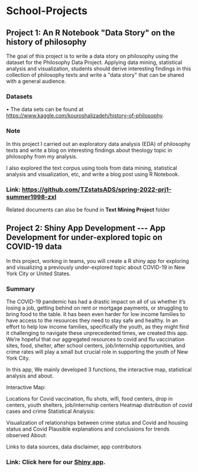 # School-Projects
## Project 1: An R Notebook "Data Story" on the history of philosophy
The goal of this project is to write a data story on philosophy using the dataset for the Philosophy Data Project. Applying data mining, statistical analysis and visualization, students should derive interesting findings in this collection of philosophy texts and write a "data story" that can be shared with a general audience.

### Datasets
• The data sets can be found at https://www.kaggle.com/kouroshalizadeh/history-of-philosophy.

### Note
In this project I carried out an exploratory data analysis (EDA) of philosophy texts and write a blog on interesting findings about theology topic in philosophy from my analysis.

I also explored the text corpus using tools from data mining, statistical analysis and visualization, etc, and write a blog post using R Notebook.

### Link: https://github.com/TZstatsADS/spring-2022-prj1-summer1998-zxl
Related documents can also be found in **Text Mining Project** folder



## Project 2: Shiny App Development --- App Development for under-explored topic on COVID-19 data
In this project, working in teams, you will create a R shiny app for exploring and visualizing a previously under-explored topic about COVID-19 in New York City or United States.

### Summary
The COVID-19 pandemic has had a drastic impact on all of us whether it’s losing a job, getting behind on rent or mortgage payments, or struggling to bring food to the table. It has been even harder for low income families to have access to the resources they need to stay safe and healthy. In an effort to help low income families, specifically the youth, as they might find it challenging to navigate these unprecedented times, we created this app. We’re hopeful that our aggregated resources to covid and flu vaccination sites, food, shelter, after school centers, job/internship opportunities, and crime rates will play a small but crucial role in supporting the youth of New York City.

In this app, We mainly developed 3 functions, the interactive map, statistical analysis and about.

Interactive Map:

Locations for Covid vaccination, flu shots, wifi, food centers, drop in centers, youth shelters, job/internship centers
Heatmap distribution of covid cases and crime
Statistical Analysis:

Visualization of relationships between crime status and Covid and housing status and Covid
Plausible explanations and conclusions for trends observed
About:

Links to data sources, data disclaimer, app contributors

### Link: Click here for our [Shiny app](https://ads-project2.shinyapps.io/project2/).
